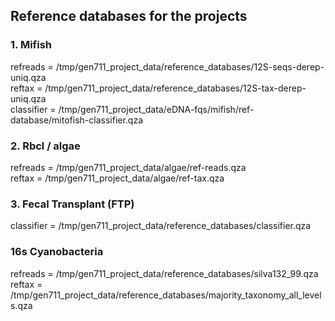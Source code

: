 ## Reference databases for the projects

### 1. Mifish
refreads = /tmp/gen711_project_data/reference_databases/12S-seqs-derep-uniq.qza  
reftax = /tmp/gen711_project_data/reference_databases/12S-tax-derep-uniq.qza  
classifier = /tmp/gen711_project_data/eDNA-fqs/mifish/ref-database/mitofish-classifier.qza 

### 2. Rbcl / algae
refreads = /tmp/gen711_project_data/algae/ref-reads.qza  
reftax = /tmp/gen711_project_data/algae/ref-tax.qza  
  
### 3. Fecal Transplant (FTP)
classifier = /tmp/gen711_project_data/reference_databases/classifier.qza  


### 16s Cyanobacteria
refreads = /tmp/gen711_project_data/reference_databases/silva132_99.qza  
reftax = /tmp/gen711_project_data/reference_databases/majority_taxonomy_all_levels.qza  
